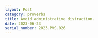 ```yaml
---
layout: Post
category: proverbs
title: Avoid administrative distraction.
date: 2023-06-23
serial_number: 2023.PVS.026
---
```

